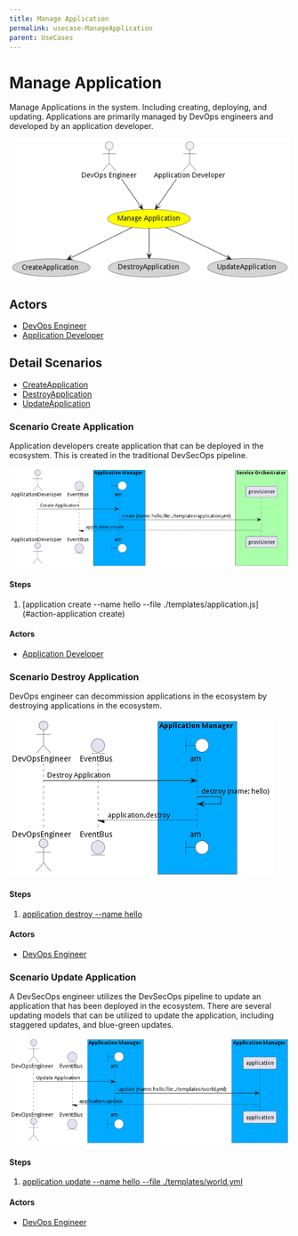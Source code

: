 ```yaml
---
title: Manage Application
permalink: usecase-ManageApplication
parent: UseCases
---
```

# Manage Application

Manage Applications in the system. Including creating, deploying, and updating. Applications are primarily managed by DevOps engineers and developed by an application developer.

![Activities Diagram](./Activities.png)

## Actors

* [DevOps Engineer](actor-devops)
* [Application Developer](actor-applicationdeveloper)











## Detail Scenarios

* [CreateApplication](#scenario-CreateApplication)
* [DestroyApplication](#scenario-DestroyApplication)
* [UpdateApplication](#scenario-UpdateApplication)



### Scenario Create Application

Application developers create application that can be deployed in the ecosystem. This is created in the traditional DevSecOps pipeline.

![Scenario CreateApplication](./CreateApplication.png)

#### Steps
1. [application create --name hello --file ./templates/application.js](#action-application create)

#### Actors

* [Application Developer](actor-applicationdeveloper)



### Scenario Destroy Application

DevOps engineer can decommission applications in the ecosystem by destroying applications in the ecosystem.

![Scenario DestroyApplication](./DestroyApplication.png)

#### Steps
1. [application destroy --name hello](#action-application-destroy)

#### Actors

* [DevOps Engineer](actor-devops)



### Scenario Update Application

A DevSecOps engineer utilizes the DevSecOps pipeline to update an application that has been deployed in the ecosystem. There are several updating models that can be utilized to update the application, including staggered updates, and blue-green updates.

![Scenario UpdateApplication](./UpdateApplication.png)

#### Steps
1. [application update --name hello --file ./templates/world.yml](#action-application-update)

#### Actors

* [DevOps Engineer](actor-devops)





